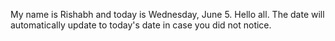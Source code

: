 My name is Rishabh and today is Wednesday, June 5. Hello all. The date will automatically update to today's date in case you did not notice.
